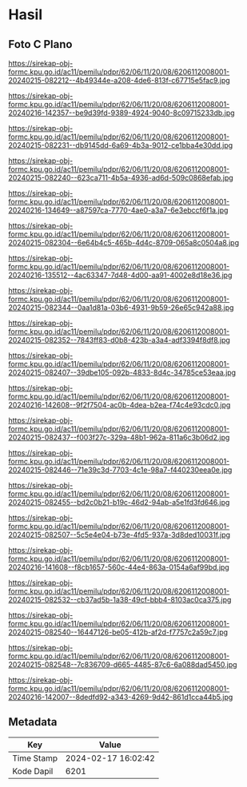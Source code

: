 # Hasil

## Foto C Plano

https://sirekap-obj-formc.kpu.go.id/ac11/pemilu/pdpr/62/06/11/20/08/6206112008001-20240215-082212--4b49344e-a208-4de6-813f-c67715e5fac9.jpg

https://sirekap-obj-formc.kpu.go.id/ac11/pemilu/pdpr/62/06/11/20/08/6206112008001-20240216-142357--be9d39fd-9389-4924-9040-8c09715233db.jpg

https://sirekap-obj-formc.kpu.go.id/ac11/pemilu/pdpr/62/06/11/20/08/6206112008001-20240215-082231--db9145dd-6a69-4b3a-9012-ce1bba4e30dd.jpg

https://sirekap-obj-formc.kpu.go.id/ac11/pemilu/pdpr/62/06/11/20/08/6206112008001-20240215-082240--623ca711-4b5a-4936-ad6d-509c0868efab.jpg

https://sirekap-obj-formc.kpu.go.id/ac11/pemilu/pdpr/62/06/11/20/08/6206112008001-20240216-134649--a87597ca-7770-4ae0-a3a7-6e3ebccf6f1a.jpg

https://sirekap-obj-formc.kpu.go.id/ac11/pemilu/pdpr/62/06/11/20/08/6206112008001-20240215-082304--6e64b4c5-465b-4d4c-8709-065a8c0504a8.jpg

https://sirekap-obj-formc.kpu.go.id/ac11/pemilu/pdpr/62/06/11/20/08/6206112008001-20240216-135512--4ac63347-7d48-4d00-aa91-4002e8d18e36.jpg

https://sirekap-obj-formc.kpu.go.id/ac11/pemilu/pdpr/62/06/11/20/08/6206112008001-20240215-082344--0aa1d81a-03b6-4931-9b59-26e65c942a88.jpg

https://sirekap-obj-formc.kpu.go.id/ac11/pemilu/pdpr/62/06/11/20/08/6206112008001-20240215-082352--7843ff83-d0b8-423b-a3a4-adf3394f8df8.jpg

https://sirekap-obj-formc.kpu.go.id/ac11/pemilu/pdpr/62/06/11/20/08/6206112008001-20240215-082407--39dbe105-092b-4833-8d4c-34785ce53eaa.jpg

https://sirekap-obj-formc.kpu.go.id/ac11/pemilu/pdpr/62/06/11/20/08/6206112008001-20240216-142608--9f2f7504-ac0b-4dea-b2ea-f74c4e93cdc0.jpg

https://sirekap-obj-formc.kpu.go.id/ac11/pemilu/pdpr/62/06/11/20/08/6206112008001-20240215-082437--f003f27c-329a-48b1-962a-811a6c3b06d2.jpg

https://sirekap-obj-formc.kpu.go.id/ac11/pemilu/pdpr/62/06/11/20/08/6206112008001-20240215-082446--71e39c3d-7703-4c1e-98a7-f440230eea0e.jpg

https://sirekap-obj-formc.kpu.go.id/ac11/pemilu/pdpr/62/06/11/20/08/6206112008001-20240215-082455--bd2c0b21-b19c-46d2-94ab-a5e1fd3fd646.jpg

https://sirekap-obj-formc.kpu.go.id/ac11/pemilu/pdpr/62/06/11/20/08/6206112008001-20240215-082507--5c5e4e04-b73e-4fd5-937a-3d8ded10031f.jpg

https://sirekap-obj-formc.kpu.go.id/ac11/pemilu/pdpr/62/06/11/20/08/6206112008001-20240216-141608--f8cb1657-560c-44e4-863a-0154a6af99bd.jpg

https://sirekap-obj-formc.kpu.go.id/ac11/pemilu/pdpr/62/06/11/20/08/6206112008001-20240215-082532--cb37ad5b-1a38-49cf-bbb4-8103ac0ca375.jpg

https://sirekap-obj-formc.kpu.go.id/ac11/pemilu/pdpr/62/06/11/20/08/6206112008001-20240215-082540--16447126-be05-412b-af2d-f7757c2a59c7.jpg

https://sirekap-obj-formc.kpu.go.id/ac11/pemilu/pdpr/62/06/11/20/08/6206112008001-20240215-082548--7c836709-d665-4485-87c6-6a088dad5450.jpg

https://sirekap-obj-formc.kpu.go.id/ac11/pemilu/pdpr/62/06/11/20/08/6206112008001-20240216-142007--8dedfd92-a343-4269-9d42-861d1cca44b5.jpg


## Metadata

| Key        | Value               |
| ---------- | ------------------- |
| Time Stamp | 2024-02-17 16:02:42 |
| Kode Dapil | 6201                |



